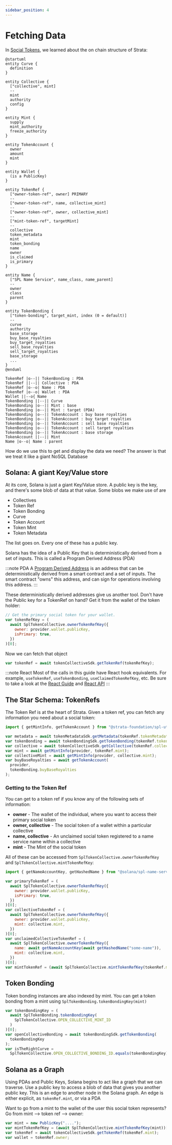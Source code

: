 ```yaml
---
sidebar_position: 4
---
```


# Fetching Data

In [Social Tokens](./social_tokens), we learned about the on chain structure of Strata:

```plantuml
@startuml
entity Curve {
  definition
}

entity Collective {
  ["collective", mint]
  --
  mint
  authority
  config
}

entity Mint {
  supply
  mint_authority
  freeze_authority
}

entity TokenAccount {
  owner
  amount
  mint
}

entity Wallet {
  (is a PublicKey)
}

entity TokenRef {
  ["owner-token-ref", owner] PRIMARY
  --
  ["owner-token-ref", name, collective_mint]
  --
  ["owner-token-ref", owner, collective_mint]
  --
  ["mint-token-ref", targetMint]
  --
  collective
  token_metadata
  mint
  token_bonding
  name
  owner
  is_claimed
  is_primary
}

entity Name {
  ["SPL Name Service", name_class, name_parent]
  --
  owner
  class
  parent
}

entity TokenBonding {
  ["token-bonding", target_mint, index (0 = default)]
  --
  curve
  authority
  base_storage
  buy_base_royalties
  buy_target_royalties
  sell_base_royalties
  sell_target_royalties
  base_storage
  ...
}
@enduml

TokenRef |o--|| TokenBonding : PDA
TokenRef ||--|| Collective : PDA
TokenRef |o--o| Name : PDA
TokenRef |o--o| Wallet : PDA
Wallet ||--o{ Name
TokenBonding ||--|| Curve
TokenBonding |o--|| Mint : base
TokenBonding |o--|| Mint : target (PDA)
TokenBonding |o--|| TokenAccount : buy base royalties
TokenBonding |o--|| TokenAccount : buy target royalties
TokenBonding |o--|| TokenAccount : sell base royalties
TokenBonding |o--|| TokenAccount : sell target royalties
TokenBonding |o--|| TokenAccount : base storage
TokenAccount ||--|| Mint
Name |o--o| Name : parent
```

How do we use this to get and display the data we need? The answer is that we treat it like a giant NoSQL Database

## Solana: A giant Key/Value store

At its core, Solana is just a giant Key/Value store. A public key is the key, and there's some blob of data at that value. Some blobs we make use of are

- Collectives
- Token Ref
- Token Bonding
- Curve
- Token Account
- Token Mint
- Token Metadata

The list goes on. Every one of these has a public key.

Solana has the idea of a Public Key that is deterministically derived from a set of inputs. This is called a Program Derived Address (PDA)

:::note PDA
A [Program Derived Address](https://docs.solana.com/developing/programming-model/calling-between-programs#program-derived-addresses) is an address that can be deterministically derived from a smart contract and a set of inputs. The smart contract "owns" this address, and can sign for operations involving this address.
:::

These deterministically derived addresses give us another tool. Don't have the Public key for a TokenRef on hand? Get it from the wallet of the token holder:

```js async name=owner
// Get the primary social token for your wallet.
var tokenRefKey = (
  await SplTokenCollective.ownerTokenRefKey({
    owner: provider.wallet.publicKey,
    isPrimary: true,
  })
)[0];
```

Now we can fetch that object

```js async deps=owner name=token
var tokenRef = await tokenCollectiveSdk.getTokenRef(tokenRefKey);
```

:::note React
Most of the calls in this guide have React hook equivalents. For example, `useTokenRef`, `useTokenBonding`, `useClaimedTokenRefKey`, etc. Be sure to take a look at the [React Guide](https://docs.strataprotocol.com/react) and [React API](https://docs.strataprotocol.com/api/react/modules#functions)
:::

## The Star Schema: TokenRefs

The Token Ref is at the heart of Strata. Given a token ref, you can fetch any information you need about a social token:

```js
import { getMintInfo, getTokenAccount } from "@strata-foundation/spl-utils";
```

```js async deps=token
var metadata = await tokenMetadataSdk.getMetadata(tokenRef.tokenMetadata);
var tokenBonding = await tokenBondingSdk.getTokenBonding(tokenRef.tokenBonding);
var collective = await tokenCollectiveSdk.getCollective(tokenRef.collective);
var mint = await getMintInfo(provider, tokenRef.mint);
var collectiveMint = await getMintInfo(provider, collective.mint);
var buyBaseRoyalties = await getTokenAccount(
  provider,
  tokenBonding.buyBaseRoyalties
);
```

### Getting to the Token Ref

You can get to a token ref if you know any of the following sets of information:

- **owner** - The wallet of the individual, where you want to access their primary social token
- **owner, collective** - The social token of a wallet within a particular collective
- **name, collective** - An unclaimed social token registered to a name service name within a collective
- **mint** - The Mint of the social token

All of these can be accessed from `SplTokenCollective.ownerTokenRefKey` and `SplTokenCollective.mintTokenRefKey`:

```js
import { getNameAccountKey, getHashedName } from "@solana/spl-name-service";
```

```js async deps=token
var primaryTokenRef = (
  await SplTokenCollective.ownerTokenRefKey({
    owner: provider.wallet.publicKey,
    isPrimary: true,
  })
)[0];
var collectiveTokenRef = (
  await SplTokenCollective.ownerTokenRefKey({
    owner: provider.wallet.publicKey,
    mint: collective.mint,
  })
)[0];
var unclaimedCollectiveTokenRef = (
  await SplTokenCollective.ownerTokenRefKey({
    name: await getNameAccountKey(await getHashedName("some-name")),
    mint: collective.mint,
  })
)[0];
var mintTokenRef = (await SplTokenCollective.mintTokenRefKey(tokenRef.mint))[0];
```

## Token Bonding

Token bonding instances are also indexed by mint. You can get a token bonding from a mint using `SplTokenBonding.tokenBondingKey(mint)`

```js async
var tokenBondingKey = (
  await SplTokenBonding.tokenBondingKey(
    SplTokenCollective.OPEN_COLLECTIVE_MINT_ID
  )
)[0];
var openCollectiveBonding = await tokenBondingSdk.getTokenBonding(
  tokenBondingKey
);
var isTheRightCurve =
  SplTokenCollective.OPEN_COLLECTIVE_BONDING_ID.equals(tokenBondingKey);
```

## Solana as a Graph

Using PDAs and Public Keys, Solana begins to act like a graph that we can traverse. Use a public key to access a blob of data that gives you another public key. This is an edge to another node in the Solana graph. An edge is either explicit, as `tokenRef.mint`, or via a PDA

Want to go from a mint to the wallet of the user this social token represents? Go from mint --> token ref --> owner:

```js
var mint = new PublicKey("....");
var mintTokenRefKey = (await SplTokenCollective.mintTokenRefKey(mint))[0];
var tokenRef = await tokenCollectiveSdk.getTokenRef(tokenRef.mint);
var wallet = tokenRef.owner;
```
